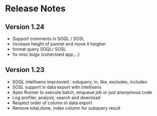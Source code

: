 # Release Notes

## Version 1.24

- Support comments in SOQL / SOSL
- increase height of pannel and move it heigher
- format query SOQL/ SOSL
- fix misc bugs (conecteed app,...)

## Version 1.23

- SOQL intellisens improoved : subquery, in, like, excludes, includes
- SOSL support in data export with intellisens
- Apex Runner to execute batch, enqueue job or just anonymous code
- Log profiler, analyze, search and download
- Respect order of column in data export
- Remove total,done, index column for subquery result 
